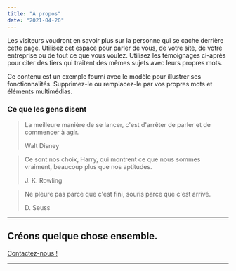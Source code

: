 ```yaml
---
title: "À propos"
date: "2021-04-20"
---
```


Les visiteurs voudront en savoir plus sur la personne qui se cache derrière cette page. Utilisez cet espace pour parler de vous, de votre site, de votre entreprise ou de tout ce que vous voulez. Utilisez les témoignages ci-après pour citer des tiers qui traitent des mêmes sujets avec leurs propres mots.

Ce contenu est un exemple fourni avec le modèle pour illustrer ses fonctionnalités. Supprimez-le ou remplacez-le par vos propres mots et éléments multimédias.

### Ce que les gens disent

> La meilleure manière de se lancer, c'est d'arrêter de parler et de commencer à agir.
> 
> Walt Disney

> Ce sont nos choix, Harry, qui montrent ce que nous sommes vraiment, beaucoup plus que nos aptitudes.
> 
> J. K. Rowling

> Ne pleure pas parce que c'est fini, souris parce que c'est arrivé.
> 
> D. Seuss

* * *

## Créons quelque chose ensemble.

[Contactez-nous !](#)

* * *
